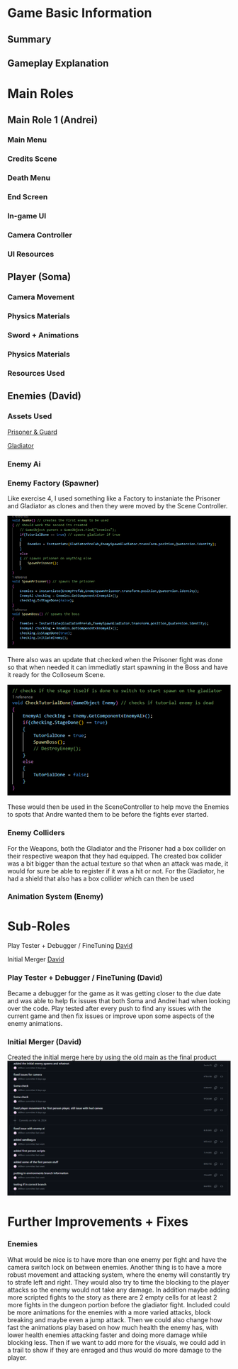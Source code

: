 # Game Basic Information #

## Summary ##

## Gameplay Explanation ##

# Main Roles #

## Main Role 1 (Andrei) 

### Main Menu

### Credits Scene

### Death Menu

### End Screen

### In-game UI

### Camera Controller

### UI Resources

## Player (Soma) 

### Camera Movement

### Physics Materials

### Sword + Animations

### Physics Materials

### Resources Used

## Enemies (David)

### Assets Used
[Prisoner & Guard](https://assetstore.unity.com/packages/3d/characters/humanoids/fantasy/swordsman-170111)

[Gladiator](https://assetstore.unity.com/packages/3d/characters/humanoids/fantasy/crusader-tank-101601)

### Enemy Ai

### Enemy Factory (Spawner)
Like exercise 4, I used something like a Factory to instaniate the Prisoner and Gladiator as clones and then they were moved by the Scene Controller. 

![](Examples/spawning.png)

There also was an update that checked when the Prisoner fight was done so that when needed it can immediatly start spawning in the Boss and have it ready for the Colloseum Scene. 

![](Examples/checkingprisoner.png)

These would then be used in the SceneController to help move the Enemies to spots that Andre wanted them to be before the fights ever started.

### Enemy Colliders
For the Weapons, both the Gladiator and the Prisoner had a box collider on their respective weapon that they had equipped. The created box collider was a bit bigger than the actual texture so that when an attack was made, it would for sure be able to register if it was a hit or not. For the Gladiator, he had a shield that also has a box collider which can then be used

### Animation System (Enemy)


# Sub-Roles
Play Tester + Debugger / FineTuning [David](https://github.com/dt89eor)

Initial Merger [David](https://github.com/dt89eor)

### Play Tester + Debugger / FineTuning (David)
Became a debugger for the game as it was getting closer to the due date and was able to help fix issues that both Soma and Andrei had when looking over the code. Play tested after every push to find any issues with the current game and then fix issues or improve upon some aspects of the enemy animations. 
![]()

### Initial Merger (David)
Created the initial merge here by using the old main as the final product 
![](Examples/merges.png) 



# Further Improvements + Fixes #

### Enemies
What would be nice is to have more than one enemy per fight and have the camera switch lock on between enemies. Another thing is to have a more robust movement and attacking system, where the enemy will constantly try to strafe left and right. They would also try to time the blocking to the player attacks so the enemy would not take any damage. In addition maybe adding more scripted fights to the story as there are 2 empty cells for at least 2 more fights in the dungeon portion before the gladiator fight. Included could be more animations for the enemies with a more varied attacks, block breaking and maybe even a jump attack. Then we could also change how fast the animations play based on how much health the enemy has, with lower health enemies attacking faster and doing more damage while blocking less. Then if we want to add more for the visuals, we could add in a trail to show if they are enraged and thus would do more damage to the player.

